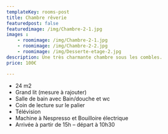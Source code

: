 ```yaml
---
templateKey: rooms-post
title: Chambre rêverie
featuredpost: false
featuredimage: /img/Chambre-2-1.jpg
images :
    - roomimage: /img/Chambre-2-1.jpg
    - roomimage: /img/Chambre-2-2.jpg
    - roomimage: /img/Desserte-etage-2.jpg
description: Une très charmante chambre sous les combles.
price: 100€

---
```

* 24 m2
* Grand lit (mesure à rajouter)
* Salle de bain avec Bain/douche et wc
* Coin de lecture sur le palier
* Télévision
* Machine à Nespresso et Bouilloire électrique
* Arrivée à partir de 15h – départ à 10h30
